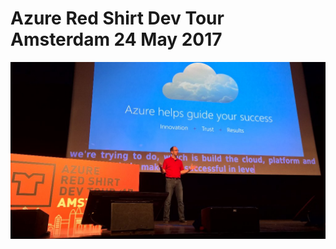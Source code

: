 # Azure Red Shirt Dev Tour Amsterdam 24 May 2017

[![Red Shirt](red-shirt.jpg)](https://twitter.com/carophillips1/status/867287380688064513)


